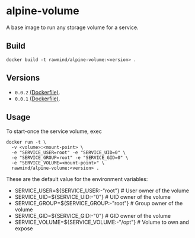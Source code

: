 alpine-volume
=============

A base image to run any storage volume for a service. 

## Build

```
docker build -t rawmind/alpine-volume:<version> .
```

## Versions

- `0.0.2` [(Dockerfile)](https://github.com/rawmind0/alpine-volume/blob/0.0.2/Dockerfile).
- `0.0.1` [(Dockerfile)](https://github.com/rawmind0/alpine-volume/blob/0.0.1/Dockerfile).

## Usage

To start-once the service volume, exec

```
docker run -t \
  -v <volume>:<mount-point> \
  -e "SERVICE_USER=root" -e "SERVICE_UID=0" \
  -e "SERVICE_GROUP=root" -e "SERVICE_GID=0" \
  -e "SERVICE_VOLUME=<mount-point>" \
  rawmind/alpine-volume:<version> .
```

These are the default value for the environment variables:
- SERVICE_USER=${SERVICE_USER:-"root"}      # User owner of the volume
- SERVICE_UID=${SERVICE_UID:-"0"}           # UID owner of the volume
- SERVICE_GROUP=${SERVICE_GROUP:-"root"}    # Group owner of the volume
- SERVICE_GID=${SERVICE_GID:-"0"}           # GID owner of the volume
- SERVICE_VOLUME=${SERVICE_VOLUME:-"/opt"}  # Volume to own and expose
